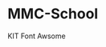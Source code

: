 # MMC-School

KIT Font Awsome 

<script src="https://kit.fontawesome.com/9c0342e2d2.js" crossorigin="anonymous"></script>
